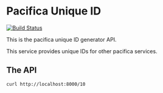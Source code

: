 # Pacifica Unique ID
[![Build Status](https://travis-ci.org/EMSL-MSC/pacifica-uniqueid.svg?branch=master)](https://travis-ci.org/EMSL-MSC/pacifica-uniqueid)

This is the pacifica unique ID generator API.

This service provides unique IDs for other pacifica services.

## The API

```
curl http://localhost:8000/10
```
